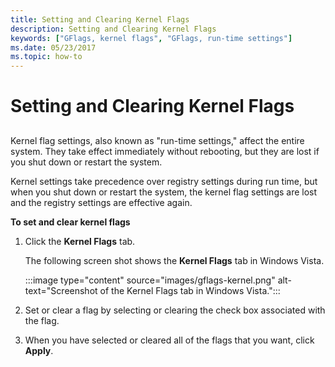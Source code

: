 ```yaml
---
title: Setting and Clearing Kernel Flags
description: Setting and Clearing Kernel Flags
keywords: ["GFlags, kernel flags", "GFlags, run-time settings"]
ms.date: 05/23/2017
ms.topic: how-to
---
```


# Setting and Clearing Kernel Flags


## <span id="ddk_setting_and_clearing_kernel_mode_flags_dtools"></span><span id="DDK_SETTING_AND_CLEARING_KERNEL_MODE_FLAGS_DTOOLS"></span>


Kernel flag settings, also known as "run-time settings," affect the entire system. They take effect immediately without rebooting, but they are lost if you shut down or restart the system.

Kernel settings take precedence over registry settings during run time, but when you shut down or restart the system, the kernel flag settings are lost and the registry settings are effective again.

**To set and clear kernel flags**

1.  Click the **Kernel Flags** tab.

    The following screen shot shows the **Kernel Flags** tab in Windows Vista.

    :::image type="content" source="images/gflags-kernel.png" alt-text="Screenshot of the Kernel Flags tab in Windows Vista.":::

2.  Set or clear a flag by selecting or clearing the check box associated with the flag.

3.  When you have selected or cleared all of the flags that you want, click **Apply**.

 

 
